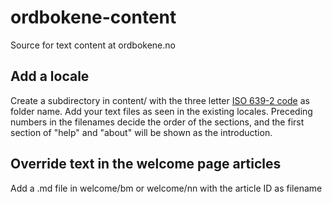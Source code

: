 # ordbokene-content
Source for text content at ordbokene.no

## Add a locale
Create a subdirectory in content/ with the three letter [ISO 639-2 code](https://www.loc.gov/standards/iso639-2/php/code_changes.php) as folder name.
Add your text files as seen in the existing locales. Preceding numbers in the filenames decide the order of the sections, and the first section of "help" and "about" will be shown as the introduction.

## Override text in the welcome page articles
Add a .md file in welcome/bm or welcome/nn with the article ID as filename